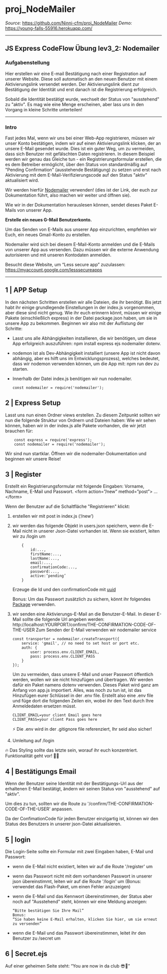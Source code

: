 # proj_NodeMailer

_Source:_ https://github.com/Ninni-cfm/proj_NodeMailer
_Demo:_ https://young-falls-55916.herokuapp.com/

---

## **JS Express CodeFlow Übung lev3_2: Nodemailer**

### **Aufgabenstellung**

Hier erstellen wir eine E-mail Bestätigung nach einer Registration auf unserer Website. Diese soll automatisch an den neuen Benutzer mit einem Aktivierungslink versendet werden. Der Aktivierungslink dient zur Bestätigung der Identität und erst danach ist die Registrierung erfolgreich.

Sobald die Identität bestätigt wurde, wechselt der Status von "ausstehend" zu "aktiv".
Es mag wie eine Menge erscheinen, aber lass uns in den Vorgang in kleine Schritte unterteilen!

---

### Intro

Fast jedes Mal, wenn wir uns bei einer Web-App registrieren, müssen wir unser Konto bestätigen, indem wir auf einen Aktivierungslink klicken, der an unsere E-Mail gesendet wurde. Dies ist ein guter Weg, um zu vermeiden, dass sich Benutzer mit gefälschten Daten registrieren. In diesem Beispiel werden wir genau das Gleiche tun - ein Registrierungsformular erstellen, die es dem Betreiber ermöglicht, über den Status von standardmäßig auf "Pending Confirmation" (ausstehende Bestätigung) zu setzen und erst nach Aktivierung mit dem E-Mail-Verifizierungscode auf den Status "aktiv" aktualisiert wird.

Wir werden hierfür [Nodemailer](https://nodemailer.com/about/) verwenden! (dies ist der Link, der euch zur Dokumentation führt, also machen wir weiter und öffnen sie).

Wie wir in der Dokumentation herauslesen können, sendet dieses Paket E-Mails von unserer App.

**Erstelle ein neues G-Mail Benutzerkonto.**

Um das Senden von E-Mails aus unserer App einzurichten, empfehlen wir Euch, ein neues Gmail-Konto zu erstellen.

Nodemailer wird sich bei diesem E-Mail-Konto anmelden und die E-Mails von unserer App aus versenden. Dazu müssen wir die externe Anwendung autorisieren und mit unseren Kontodaten anmelden.

Besucht diese Website, um “Less secure app” zuzulassen: https://myaccount.google.com/lesssecureapps

---

## 1 | APP Setup

In den nächsten Schritten erstellen wir alle Dateien, die ihr benötigt. Bis jetzt habt ihr einige grundlegende Einstellungen in der index.js vorgenommen, aber diese sind nicht genug. Wie ihr euch erinnern könnt, müssen wir einige Pakete (einschließlich express) in der Datei package.json haben, um sie in unsere App zu bekommen. Beginnen wir also mit der Auflistung der Schritte:

-   Lasst uns alle Abhängigkeiten installieren, die wir benötigen, um diese App erfolgreich auszuführen: npm install express ejs nodemailer dotenv.
-   nodemon ist als Dev-Abhängigkeit installiert (unsere App ist nicht davon abhängig, aber es hilft uns im Entwicklungsprozess), welches bedeutet, dass wir nodemon verwenden können, um die App mit: npm run dev zu starten.
-   Innerhalb der Datei index.js benötigen wir nun nodemailer.

    `const nodemailer = require('nodemailer');`

## 2 | Express Setup

Lasst uns nun einen Ordner views erstellen. Zu diesem Zeitpunkt sollten wir nun die folgende Struktur von Ordnern und Dateien haben:
Wie wir sehen können, haben wir in der index.js alle Pakete vorhanden, die wir jetzt brauchen für:

```
    const express = require('express');
    const nodemailer = require('nodemailer');
```

Wir sind nun startklar. Öffnen wir die nodemailer-Dokumentation und beginnen wir unsere Reise!

## 3 | Register

Erstellt ein Registrierungsformular mit folgende Eingaben: Vorname, Nachname, E-Mail und Passwort. \<form action=”/new” method=”post”> ...\</form>

Wenn der Benutzer auf die Schaltfläche "Registrieren" klickt:

1.  erstellen wir mit post in index.js (‘/new’)
2.  wir werden das folgende Objekt in users.json speichern, wenn die E-Mail nicht in unserer Json-Datei vorhanden ist. Wenn sie existiert, leiten wir zu /login um

    ```
        {
            id:...,
            firstName:...,
            lastName:...,
            email:...,
            confirmationCode:...,
            password:...,
            active:’pending’
        }
    ```

    Erzeuge die Id und den confirmationCode mit [uuid](https://www.npmjs.com/package/uuid)

    Bonus: Um das Passwort zusätzlich zu sichern, könnt ihr folgendes [Package](https://www.npmjs.com/package/bcrypt) verwenden.

3.  wir senden eine Aktivierungs-E-Mail an die Benutzer-E-Mail.
    In dieser E-Mail sollte die folgende Url angeben werden:
    http://localhost:YOURPORT/confirm/THE-CONFIRMATION-CODE-OF-THE-USER
    Zum Senden der E-Mail verwenden wir nodemailer service

    ```
    const transporter = nodemailer.createTransport({
        service: 'gmail', // no need to set host or port etc.
        auth: {
            user: process.env.CLIENT_EMAIL,
            pass: process.env.CLIENT_PASS
        }
    });
    ```

    Um zu vermeiden, dass unsere E-Mail und unser Passwort öffentlich werden, wollen wir sie nicht hinzufügen und übertragen. Wir werden dafür ein Paket namens dotenv verwenden. Dieses Paket wird ganz am Anfang von app.js importiert. Alles, was noch zu tun ist, ist das Hinzufügen eurer Schlüssel in der .env file. Erstellt also eine .env file und füge dort die folgenden Zeilen ein, wobei ihr den Text durch Ihre Anmeldedaten ersetzen müsst.

    ```
    CLIENT_EMAIL=your client Email goes here
    CLIENT_PASS=your client Pass goes here
    ```

    ⚡ Die .env wird in der .gitignore file referenziert, Ihr seid also sicher!

4.  Umleitung auf /login

🔥 Das Styling sollte das letzte sein, worauf ihr euch konzentriert. Funktionalität geht vor! 🙏🏻

## 4 | Bestätigungs Email

Wenn der Benutzer seine Identität mit der Bestätigungs-Url aus der erhaltenen E-Mail bestätigt, ändern wir seinen Status von "ausstehend" auf "aktiv".

Um dies zu tun, sollten wir die Route zu '/confirm/THE-CONFIRMATION-CODE-OF-THE-USER' anpassen.

Da der ConfimationCode für jeden Benutzer einzigartig ist, können wir den Status des Benutzers in unserer json-Datei aktualisieren.

## 5 | login

Die Login-Seite sollte ein Formular mit zwei Eingaben haben, E-Mail und Passwort:

-   wenn die E-Mail nicht existiert, leiten wir auf die Route '/register' um
-   wenn das Passwort nicht mit dem vorhandenen Passwort in unserer json übereinstimmt, leiten wir auf die Route '/login' um
    (Bonus: verwendet das Flash-Paket, um einen Fehler anzuzeigen)
-   wenn die E-Mail und das Kennwort übereinstimmen, der Status aber noch auf "Ausstehend" steht, können wir eine Meldung anzeigen:

        “Bitte bestätigen Sie Ihre Mail”
        Bonus:
        “Sie haben keine E-Mail erhalten, klicken Sie hier, um sie erneut zu versenden”

-   wenn die E-Mail und das Passwort übereinstimmen, leitet ihr den Benutzer zu /secret um

## 6 | Secret.ejs

Auf einer geheimen Seite steht: “You are now in da club 😎🥳”
